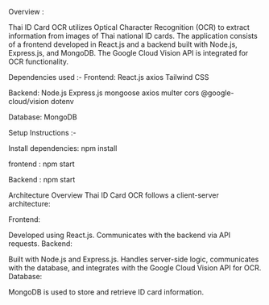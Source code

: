 Overview :

Thai ID Card OCR utilizes Optical Character Recognition (OCR) to extract information from images of Thai national ID cards. The application consists of a frontend developed in React.js and a backend built with Node.js, Express.js, and MongoDB. The Google Cloud Vision API is integrated for OCR functionality.


Dependencies used :-
Frontend:
React.js
axios
Tailwind CSS


Backend:
Node.js
Express.js
mongoose
axios
multer
cors
@google-cloud/vision
dotenv


Database:
MongoDB

Setup Instructions :-

Install dependencies:
npm install

frontend :
npm start

Backend :
npm start

Architecture Overview
Thai ID Card OCR follows a client-server architecture:

Frontend:

Developed using React.js.
Communicates with the backend via API requests.
Backend:

Built with Node.js and Express.js.
Handles server-side logic, communicates with the database, and integrates with the Google Cloud Vision API for OCR.
Database:

MongoDB is used to store and retrieve ID card information.
